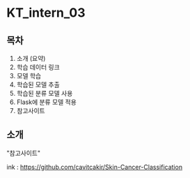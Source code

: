 # KT_intern_03

## 목차
1.	소개 (요약)
2.	학습 데이터 링크 
3.	모델 학습 
4.	학습된 모델 추출
5.	학습된 분류 모델 사용 
6.	Flask에 분류 모델 적용
7.	참고사이트 

## 소개

















"참고사이트"

ink : https://github.com/cavitcakir/Skin-Cancer-Classification



